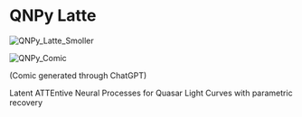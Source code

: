 # QNPy Latte
![QNPy_Latte_Smoller](https://github.com/user-attachments/assets/b408d1fa-ac51-4801-ab2a-514f5721d195)


![QNPy_Comic](https://github.com/user-attachments/assets/467a2c61-4c73-47ce-bbf9-a7e4b291e6c1)

(Comic generated through ChatGPT)


Latent ATTEntive Neural Processes for Quasar Light Curves with parametric recovery

